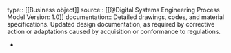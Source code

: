 type:: [[Business object]]
source:: [[@Digital Systems Engineering Process Model Version: 1.0]]
documentation:: Detailed drawings, codes, and material specifications. Updated design documentation, as required by corrective action or adaptations caused by acquisition or conformance to regulations.

-